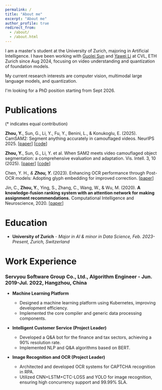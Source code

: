 ```yaml
---
permalink: /
title: "About me"
excerpt: "About me"
author_profile: true
redirect_from: 
  - /about/
  - /about.html
---
```


I am a master's student at the University of Zurich, majoring in Artificial Intelligence. I have been working with [Guolei Sun](https://guoleisun.github.io/) and [Yawei Li](https://yaweili.bitbucket.io/) at CVL, ETH Zurich since Aug 2024, focusing on video understanding and quantization of foundation models.

My current research interests are computer vision, multimodal large language models, and quantization.

I'm looking for a PhD position starting from Sept 2026.


# Publications

(\*  indicates equal contribution)

**Zhou, Y.**, Sun, G., Li, Y., Fu, Y., Benini, L., & Konukoglu, E. (2025). CamSAM2: Segment anything accurately in camouflaged videos. NeurIPS 2025. [[paper](https://arxiv.org/pdf/2503.19730)] [[code](https://github.com/zhoustan/CamSAM2)]

**Zhou, Y.**, Sun, G., Li, Y. et al. When SAM2 meets video camouflaged object segmentation: a comprehensive evaluation and adaptation. Vis. Intell. 3, 10 (2025). [[paper](https://link.springer.com/article/10.1007/s44267-025-00082-1)] [[code](https://github.com/zhoustan/SAM2-VCOS)]


Chen, Y. H.*, & **Zhou, Y.*** (2023). Enhancing OCR performance through Post-OCR models: Adopting glyph embedding for improved correction. [[paper](https://arxiv.org/pdf/2308.15262)]

Jin, C., **Zhou, Y.**, Ying, S., Zhang, C., Wang, W., & Wu, M. (2020). **A knowledge-fusion ranking system with an attention network for making assignment recommendations.** Computational Intelligence and Neuroscience, 2020. [[paper](https://onlinelibrary.wiley.com/doi/pdf/10.1155/2020/6748430)]


# Education

- **University of Zurich** - _Major in AI & minor in Data Science, Feb. 2023-Present, Zurich, Switzerland_

# Work Experience

### Servyou Software Group Co., Ltd., Algorithm Engineer - Jun. 2019-Jul. 2022, Hangzhou, China

- **Machine Learning Platform**
  - Designed a machine learning platform using Kubernetes, improving development efficiency.
  - Implemented the core compiler and generic data processing components.

- **Intelligent Customer Service (Project Leader)**
  - Developed a Q&A bot for the finance and tax sectors, achieving a 90% resolution rate.
  - Implemented NLP and Q&A algorithms based on BERT.

- **Image Recognition and OCR (Project Leader)**
  - Architected and developed OCR systems for CAPTCHA recognition in RPA.
  - Utilized CNN+LSTM+CTC-LOSS and YOLO for image recognition, ensuring high concurrency support and 99.99% SLA.

